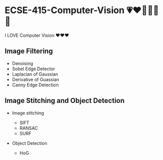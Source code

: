 # ECSE-415-Computer-Vision 💗❤️💙💛💚💓

I LOVE Computer Vision ❤️❤️❤️

## Image Filtering 
* Denoising
* Sobel Edge Detector 
* Laplacian of Gaussian 
* Derivative of Guassian 
* Canny Edge Detection 

## Image Stitching and Object Detection 
* Image stitching 
  * SIFT
  * RANSAC
  * SURF
  
* Object Detection 
  * HoG

